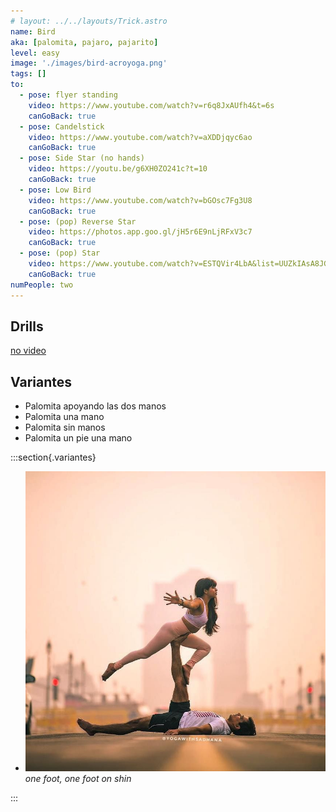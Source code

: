 ```yaml
---
# layout: ../../layouts/Trick.astro
name: Bird
aka: [palomita, pajaro, pajarito]
level: easy
image: './images/bird-acroyoga.png'
tags: []
to:
  - pose: flyer standing
    video: https://www.youtube.com/watch?v=r6q8JxAUfh4&t=6s
    canGoBack: true
  - pose: Candelstick
    video: https://www.youtube.com/watch?v=aXDDjqyc6ao
    canGoBack: true
  - pose: Side Star (no hands)
    video: https://youtu.be/g6XH0ZO241c?t=10
    canGoBack: true
  - pose: Low Bird
    video: https://www.youtube.com/watch?v=bGOsc7Fg3U8
    canGoBack: true
  - pose: (pop) Reverse Star
    video: https://photos.app.goo.gl/jH5r6E9nLjRFxV3c7
    canGoBack: true
  - pose: (pop) Star
    video: https://www.youtube.com/watch?v=ESTQVir4LbA&list=UUZkIAsA8JGmM4IiRSZm6kFw&index=112
    canGoBack: true
numPeople: two
---
```


## Drills

[no video](https://www.youtube.com/)

## Variantes

- Palomita apoyando las dos manos
- Palomita una mano
- Palomita sin manos
- Palomita un pie una mano
  </br>

:::section{.variantes}

- [![one foot](./images/bird-variation-one-foot-and-shin.jpg)](https://www.instagram.com/p/BunhHsqFBUI/?utm_source=ig_web_button_share_sheet)
  _one foot, one foot on shin_

:::
